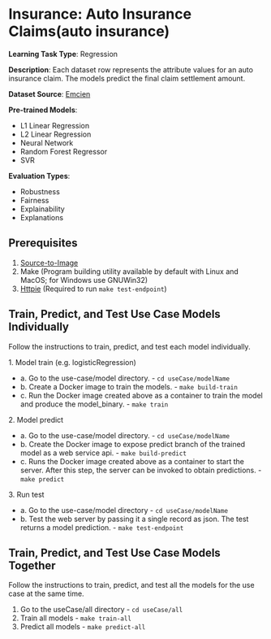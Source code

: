# Insurance: Auto Insurance Claims(auto insurance)

**Learning Task Type**: Regression

**Description**: Each dataset row represents the attribute values for an auto insurance claim. The models predict the final claim settlement amount.

**Dataset Source**: [Emcien](https://www.sixtusdakurah.com/resources/The_Application_of_Regularization_in_Modelling_Insurance_Claims.pdf)

**Pre-trained Models**:

  - L1 Linear Regression
  - L2 Linear Regression
  - Neural Network
  - Random Forest Regressor
  - SVR

**Evaluation Types**:

  - Robustness
  - Fairness
  - Explainability
  - Explanations

## Prerequisites  

1. [Source-to-Image](https://github.com/openshift/source-to-image)
2. Make (Program building utility available by default with Linux and MacOS; for Windows use GNUWin32)
3. [Httpie](https://httpie.org/) (Required to run `make test-endpoint`)

## Train, Predict, and Test Use Case Models Individually

Follow the instructions to train, predict, and test each model individually.

1\. Model train (e.g. logisticRegression)

  - a. Go to the use-case/model directory.  - `cd useCase/modelName`
  - b. Create a Docker image to train the models. -  `make build-train`
  - c. Run the Docker image created above as a container to train the model and produce the model_binary. - `make train`

2\. Model predict

  - a. Go to the use-case/model directory. - `cd useCase/modelName`
  - b. Create the Docker image to expose predict branch of the trained model as a web service api. -  `make build-predict`
  - c. Runs the Docker image created above as a container to start the server. After this step, the server can be invoked to obtain predictions. -  `make predict`

3\. Run test

  - a. Go to the use-case/model directory - `cd useCase/modelName`
  - b. Test the web server by passing it a single record as json. The test returns a model prediction. - `make test-endpoint`

## Train, Predict, and Test Use Case Models Together

Follow the instructions to train, predict, and test all the models for the use case at the same time.

1.	Go to the useCase/all directory - `cd useCase/all`
2.	Train all models -  `make train-all`
3.	Predict all models -  `make predict-all`
